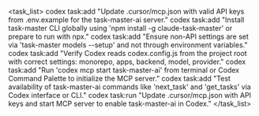 <task_list>
codex task:add "Update .cursor/mcp.json with valid API keys from .env.example for the task-master-ai server."
codex task:add "Install task-master CLI globally using 'npm install -g claude-task-master' or prepare to run with npx."
codex task:add "Ensure non-API settings are set via 'task-master models --setup' and not through environment variables."
codex task:add "Verify Codex reads codex.config.js from the project root with correct settings: monorepo, apps, backend, model, provider."
codex task:add "Run 'codex mcp start task-master-ai' from terminal or Codex Command Palette to initialize the MCP server."
codex task:add "Test availability of task-master-ai commands like 'next_task' and 'get_tasks' via Codex interface or CLI."
codex task:run "Update .cursor/mcp.json with API keys and start MCP server to enable task-master-ai in Codex."
</task_list>